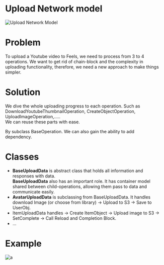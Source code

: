 # Upload Network model

![Upload Network Model](https://farm8.staticflickr.com/7463/30261707516_962e963a2a_o_d.jpg)  
  
# Problem
To upload a Youtube video to Feels, we need to process from 3 to 4 operations. We want to get rid of chain-block and the complexity in uploading functionality, therefore, we need a new approach to make things simpler.  

# Solution
We dive the whole uploading progress to each operation. Such as DownloadYoutubeThumbnailOperation, CreateObjectOperation, UploadImageOperation,.....  
We can reuse these parts with ease.  
  
By subclass BaseOperation. We can also gain the ability to add dependency.  

# Classes  
+ **BaseUploadData** is abstract class that holds all information and responses with data.  
**BaseUploadData** also has an important role. It has container model shared between child-operations, allowing them pass to data and communicate easily.  
+ **AvatarUploadData** is subclassing from BaseUploadData. It handles download Image (or choose from library) -> Upload to S3 -> Save to UserObj.  
+ ItemUploadData handles -> Create ItemObject -> Upload image to S3 -> SetComplete -> Call Reload and Completion Block.  
+ ...  

# Example

![a](https://farm6.staticflickr.com/5599/29666320864_bc6fc3e54b_o_d.png)